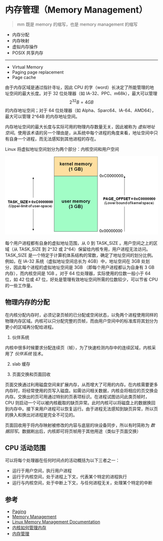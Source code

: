 # 内存管理（Memory Management）

> mm 既是 memory 的缩写，也是 memory management 的缩写

* 内存分配
* 内存映射
* 虚拟内存操作
* POSIX 共享内存

---

* Virtual Memory
* Paging page replacement
* Page cache

由于内存区域是通过指针寻址，因此 CPU 的字（word）长决定了所能管理的地址空间的最大长度。对于 32 位处理器（如 IA-32、PPC、m68k），最大可以管理 $$2^32B = 4GB$$ 的内存地址空间；对于 64 位处理器（如 Alpha、Sparc64、IA-64、AMD64），最大可以管理 2^64B 的内存地址空间。

内存地址空间的最大长度与实际可用的物理内存数量无关，因此被称为 _虚拟地址空间_。使用该术语的另一个理由是，从系统中每个进程的角度来看，地址空间中只有自身一个进程，而无法感知到其他进程的存在。

Linux 将虚拟地址空间划分为两个部分：内核空间和用户空间

![虚拟地址空间](.images/vas.jpg)

每个用户进程都有自身的虚拟地址范围，从 0 到 TASK_SIZE 。用户空间之上的区域（从 TASK_SIZE 到 2^32 或 2^64）保留给内核专用，用户进程无法访问。TASK_SIZE 是一个特定于计算机体系结构的常数，确定了地址空间的划分比例。例如，在 IA-32 系统（虚拟地址空间总长为 4GB）中，地址空间在 3GB 处划分，因此每个进程的虚拟地址空间是 3GB （即每个用户进程都认为自身有 3 GB 内存），而内核空间是 1GB 。对于 64 位处理器，实际使用的位数一般小于 64 位，如 42 位或 47 位，好处是管理有效地址空间所需的位数较少，可以节省 CPU 的一些工作量。

## 物理内存的分配

在内核分配内存时，必须记录页帧的已分配或空闲状态，以免两个进程使用同样的物理内存区域。内核可以只分配完整的页帧，而由用户空间中的标准库将其划分为更小的区域再分配给进程。

1. 伙伴系统

内核中很多时候要求分配连续页（帧），为了快速检测内存中的连续区域，内核采用了 _伙伴系统_ 技术。

2. slab 缓存

3. 页面交换和页面回收

页面交换通过利用磁盘空间来扩展内存，从而增大了可用的内存。在内核需要更多内存时，将经常使用的页写入磁盘。如需访问相关数据，内核会将相应的页交换会内存。交换出的页可用通过特别的页表项标识。在进程试图访问此类页帧时，CPU 则启动一个可以被内核截取的缺页异常。此时内核可以将磁盘上的数据换回到内存中。接下来用户进程可以恢复运行。由于进程无法感知到缺页异常，所以页的换入和换出对进程是完全不可见的。

页面回收用于将内存映射被修改的内容与底层的块设备同步，所以有时简称为 _数据回写_。数据刷出后，内核即可将页帧用于其他用途（类似于页面交换）

## CPU 活动范围

可以将每个处理器在任何时间点的活动概括为以下三者之一：

* 运行于用户空间，执行用户进程
* 运行于内核空间，处于进程上下文，代表某个特定的进程执行
* 运行与内核空间，处于中断上下文，与任何进程无关，处理某个特定的中断

## 参考

* [Paging](https://en.wikipedia.org/wiki/Paging)
* [Memory Management](https://www.kernel.org/doc/html/latest/admin-guide/mm/index.html)
* [Linux Memory Management Documentation](https://www.kernel.org/doc/html/latest/vm/index.html)
* [内核如何管理内存](https://zhuanlan.zhihu.com/p/34223136)
* [内存管理](https://github.com/freelancer-leon/notes/blob/master/kernel/mm/mm.md)

